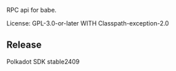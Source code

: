 RPC api for babe.

License: GPL-3.0-or-later WITH Classpath-exception-2.0


## Release

Polkadot SDK stable2409
